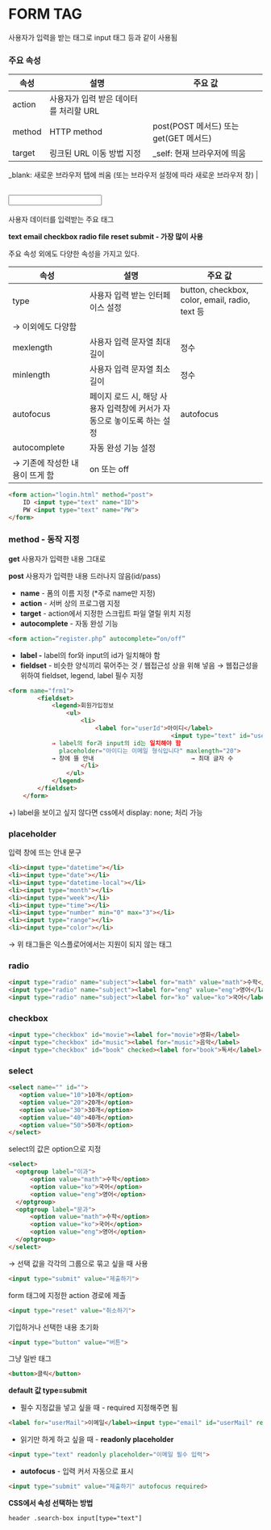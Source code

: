 # FORM TAG

사용자가 입력을 받는 태그로 input 태그 등과 같이 사용됨

### 주요 속성

| 속성 | 설명 | 주요 값 |
| --- | --- | --- |
| action | 사용자가 입력 받은 데이터를 처리할 URL |  |
| method | HTTP method | post(POST 메서드) 또는 get(GET 메서드) |
| target | 링크된 URL 이동 방법 지정 | _self: 현재 브라우저에 띄움
_blank: 새로운 브라우저 탭에 씌움
(또는 브라우저 설정에 따라 새로운 브라우저 창) |

## <input>

사용자 데이터를 입력받는 주요 태그

**text email checkbox radio file reset submit - 가장 많이 사용**

주요 속성 외에도 다양한 속성을 가지고 있다.

| 속성 | 설명 | 주요 값 |
| --- | --- | --- |
| type | 사용자 입력 받는 인터페이스 설정 | button, checkbox, color, email, radio, text 등
→ 이외에도 다양함 |
| mexlength | 사용자 입력 문자열 최대 길이 | 정수 |
| minlength | 사용자 입력 문자열 최소 길이 | 정수 |
| autofocus | 페이지 로드 시, 해당 사용자 입력창에 커서가 자동으로 놓이도록 하는 설정 | autofocus |
| autocomplete | 자동 완성 기능 설정
→ 기존에 작성한 내용이 뜨게 함 | on 또는 off |

```html
<form action="login.html" method="post">
	ID <input type="text" name="ID">
	PW <input type="text" name="PW">
</form>
```

### method - 동작 지정

**get** 사용자가 입력한 내용 그대로

**post** 사용자가 입력한 내용 드러나지 않음(id/pass)

- **name** - 폼의 이름 지정 (*주로 name만 지정)
- **action** - 서버 상의 프로그램 지정
- **target** - action에서 지정한 스크립트 파일 열릴 위치 지정
- **autocomplete** - 자동 완성 기능

```html
<form action=“register.php” autocomplete=“on/off”
```

- **label -** label의 for와 input의 id가 일치해야 함
- **fieldset** - 비슷한 양식끼리 묶어주는 것 / 웹접근성 상을 위해 넣음
→ 웹접근성을 위하여 fieldset, legend, label 필수 지정

```html
<form name="frm1">
        <fieldset>
            <legend>회원가입정보
                <ul>
                    <li>
                        <label for="userId">아이디</label> 
										     <input type="text" id="userId"
			→ label의 for과 input의 id는 일치해야 함
			  placeholder="아이디는 이메일 형식입니다" maxlength="20">
			→ 창에 뜰 안내						    → 최대 글자 수
                    </li>
                </ul>
            </legend>
        </fieldset>
    </form>
```

+) label을 보이고 싶지 않다면 css에서 display: none; 처리 가능

### placeholder

입력 창에 뜨는 안내 문구

```html
<li><input type="datetime"></li>
<li><input type="date"></li>
<li><input type="datetime-local"></li>
<li><input type="month"></li>
<li><input type="week"></li>
<li><input type="time"></li>
<li><input type="number" min="0" max="3"></li>
<li><input type="range"></li>
<li><input type="color"></li>
```

→ 위 태그들은 익스플로어에서는 지원이 되지 않는 태그

### radio

```html
<input type="radio" name="subject"><label for="math" value="math">수학</label>
<input type="radio" name="subject"><label for="eng" value="eng">영어</label>
<input type="radio" name="subject"><label for="ko" value="ko">국어</label>
```

### checkbox

```html
<input type="checkbox" id="movie"><label for="movie">영화</label>
<input type="checkbox" id="music"><label for="music">음악</label>
<input type="checkbox" id="book" checked><label for="book">독서</label>
```

### select

```html
<select name="" id="">
   <option value="10">10개</option>
   <option value="20">20개</option>
   <option value="30">30개</option>
   <option value="40">40개</option>
   <option value="50">50개</option>
</select>
```

select의 값은 option으로 지정

```html
<select>
  <optgroup label="이과">
      <option value="math">수학</option>
      <option value="ko">국어</option>
      <option value="eng">영어</option>
  </optgroup>
  <optgroup label="문과">
      <option value="math">수학</option>
      <option value="ko">국어</option>
      <option value="eng">영어</option>
  </optgroup>
</select>
```

→ 선택 값을 각각의 그룹으로 묶고 싶을 때 사용

```html
<input type="submit" value="제출하기">
```

form 태그에 지정한 action 경로에 제출

```html
<input type="reset" value="취소하기">
```

기입하거나 선택한 내용 초기화

```html
<input type="button" value="버튼">
```

그냥 일반 태그

```html
<button>클릭</button>
```

**default 값 type=submit**

* 필수 지정값을 넣고 싶을 때 - required 지정해주면 됨

```html
<label for="userMail">이메일</label><input type="email" id="userMail" required>
```

* 읽기만 하게 하고 싶을 때 - **readonly placeholder**

```html
<input type="text" readonly placeholder="이메일 필수 입력">
```

* **autofocus** - 입력 커서 자동으로 표시

```html
<input type="submit" value="제출하기" autofocus required>
```

**CSS에서 속성 선택하는 방법**
```html
header .search-box input[type="text"]
```
